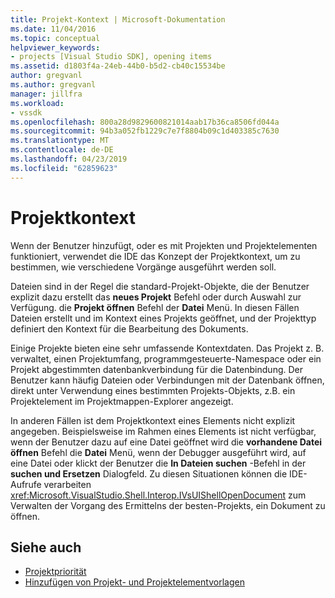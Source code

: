 ```yaml
---
title: Projekt-Kontext | Microsoft-Dokumentation
ms.date: 11/04/2016
ms.topic: conceptual
helpviewer_keywords:
- projects [Visual Studio SDK], opening items
ms.assetid: d1803f4a-24eb-44b0-b5d2-cb40c15534be
author: gregvanl
ms.author: gregvanl
manager: jillfra
ms.workload:
- vssdk
ms.openlocfilehash: 800a28d9829600821014aab17b36ca8506fd044a
ms.sourcegitcommit: 94b3a052fb1229c7e7f8804b09c1d403385c7630
ms.translationtype: MT
ms.contentlocale: de-DE
ms.lasthandoff: 04/23/2019
ms.locfileid: "62859623"
---
```

# <a name="project-context"></a>Projektkontext
Wenn der Benutzer hinzufügt, oder es mit Projekten und Projektelementen funktioniert, verwendet die IDE das Konzept der Projektkontext, um zu bestimmen, wie verschiedene Vorgänge ausgeführt werden soll.

 Dateien sind in der Regel die standard-Projekt-Objekte, die der Benutzer explizit dazu erstellt das **neues Projekt** Befehl oder durch Auswahl zur Verfügung. die **Projekt öffnen** Befehl der  **Datei** Menü. In diesen Fällen Dateien erstellt und im Kontext eines Projekts geöffnet, und der Projekttyp definiert den Kontext für die Bearbeitung des Dokuments.

 Einige Projekte bieten eine sehr umfassende Kontextdaten. Das Projekt z. B. verwaltet, einen Projektumfang, programmgesteuerte-Namespace oder ein Projekt abgestimmten datenbankverbindung für die Datenbindung. Der Benutzer kann häufig Dateien oder Verbindungen mit der Datenbank öffnen, direkt unter Verwendung eines bestimmten Projekts-Objekts, z.B. ein Projektelement im Projektmappen-Explorer angezeigt.

 In anderen Fällen ist dem Projektkontext eines Elements nicht explizit angegeben. Beispielsweise im Rahmen eines Elements ist nicht verfügbar, wenn der Benutzer dazu auf eine Datei geöffnet wird die **vorhandene Datei öffnen** Befehl die **Datei** Menü, wenn der Debugger ausgeführt wird, auf eine Datei oder klickt der Benutzer die **In Dateien suchen** -Befehl in der **suchen und Ersetzen** Dialogfeld. Zu diesen Situationen können die IDE-Aufrufe verarbeiten <xref:Microsoft.VisualStudio.Shell.Interop.IVsUIShellOpenDocument> zum Verwalten der Vorgang des Ermittelns der besten-Projekts, ein Dokument zu öffnen.

## <a name="see-also"></a>Siehe auch
- [Projektpriorität](../../extensibility/internals/project-priority.md)
- [Hinzufügen von Projekt- und Projektelementvorlagen](../../extensibility/internals/adding-project-and-project-item-templates.md)